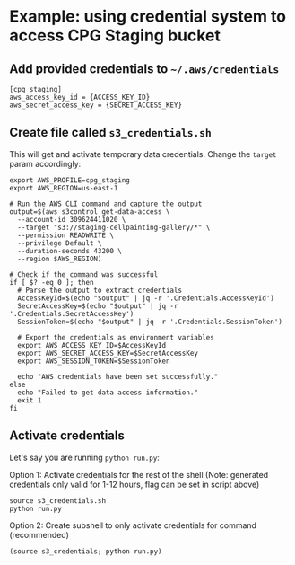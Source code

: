 # Example: using credential system to access CPG Staging bucket

## Add provided credentials to `~/.aws/credentials`

```
[cpg_staging]
aws_access_key_id = {ACCESS_KEY_ID} 
aws_secret_access_key = {SECRET_ACCESS_KEY} 
```

## Create file called `s3_credentials.sh`

This will get and activate temporary data credentials. Change the `target` param accordingly:
```
export AWS_PROFILE=cpg_staging
export AWS_REGION=us-east-1

# Run the AWS CLI command and capture the output
output=$(aws s3control get-data-access \
  --account-id 309624411020 \
  --target "s3://staging-cellpainting-gallery/*" \
  --permission READWRITE \
  --privilege Default \
  --duration-seconds 43200 \
  --region $AWS_REGION)

# Check if the command was successful
if [ $? -eq 0 ]; then
  # Parse the output to extract credentials
  AccessKeyId=$(echo "$output" | jq -r '.Credentials.AccessKeyId')
  SecretAccessKey=$(echo "$output" | jq -r '.Credentials.SecretAccessKey')
  SessionToken=$(echo "$output" | jq -r '.Credentials.SessionToken')

  # Export the credentials as environment variables
  export AWS_ACCESS_KEY_ID=$AccessKeyId
  export AWS_SECRET_ACCESS_KEY=$SecretAccessKey
  export AWS_SESSION_TOKEN=$SessionToken

  echo "AWS credentials have been set successfully."
else
  echo "Failed to get data access information."
  exit 1
fi
```

## Activate credentials
Let's say you are running `python run.py`:

Option 1: Activate credentials for the rest of the shell (Note: generated credentials only valid for 1-12 hours, flag can be set in script above)
```
source s3_credentials.sh
python run.py
```
Option 2: Create subshell to only activate credentials for command (recommended)
```
(source s3_credentials; python run.py)
```


